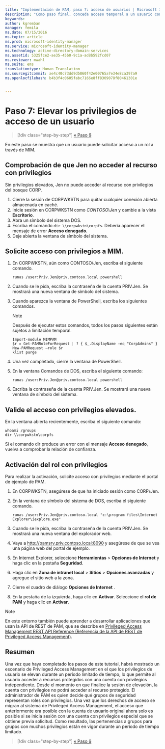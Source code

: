 ```yaml
---
title: "Implementación de PAM, paso 7: acceso de usuarios | Microsoft Identity Manager"
description: "Como paso final, conceda acceso temporal a un usuario con privilegios para comprobar que la implementación de Privileged Access Management se haya realizado correctamente."
keywords: 
author: kgremban
manager: femila
ms.date: 07/15/2016
ms.topic: article
ms.prod: microsoft-identity-manager
ms.service: microsoft-identity-manager
ms.technology: active-directory-domain-services
ms.assetid: 5325fce2-ae35-45b0-9c1a-ad8b592fcd07
ms.reviewer: mwahl
ms.suite: ems
translationtype: Human Translation
ms.sourcegitcommit: ae4c40c73dd9d5860f42e00765a7e34e8ca397a9
ms.openlocfilehash: b4b3f4c0605fabc7166e8ff8309078f80461301e


---
```


# Paso 7: Elevar los privilegios de acceso de un usuario

>[!div class="step-by-step"]
[« Paso 6 ](step-6-transition-group-to-pam.md)


En este paso se muestra que un usuario puede solicitar acceso a un rol a través de MIM.

## Comprobación de que Jen no acceder al recurso con privilegios
Sin privilegios elevados, Jen no puede acceder al recurso con privilegios del bosque CORP.

1. Cierre la sesión de CORPWKSTN para quitar cualquier conexión abierta almacenada en caché.
2. Inicie sesión en CORPWKSTN como *CONTOSO\Jen* y cambie a la vista **Escritorio**.
3. Abra un símbolo del sistema DOS.
4. Escriba el comando `dir \\corpwkstn\corpfs`. Debería aparecer el mensaje de error **Acceso denegado**.
5. Deje abierta la ventana de símbolo del sistema.

## Solicite acceso con privilegios a MIM.
1. En CORPWKSTN, aún como CONTOSO\Jen, escriba el siguiente comando.

    ```
    runas /user:Priv.Jen@priv.contoso.local powershell
    ```

2. Cuando se le pida, escriba la contraseña de la cuenta PRIV.Jen. Se mostrará una nueva ventana de símbolo del sistema.
3. Cuando aparezca la ventana de PowerShell, escriba los siguientes comandos.

    > [!NOTE]
    > Después de ejecutar estos comandos, todos los pasos siguientes están sujetos a limitación temporal.

    ```
    Import-module MIMPAM
    $r = Get-PAMRoleForRequest | ? { $_.DisplayName –eq "CorpAdmins" }
    New-PAMRequest –role $r
    klist purge
    ```

4. Una vez completado, cierre la ventana de PowerShell.
5. En la ventana Comandos de DOS, escriba el siguiente comando:

    ```
    runas /user:Priv.Jen@priv.contoso.local powershell
    ```

6. Escriba la contraseña de la cuenta PRIV.Jen. Se mostrará una nueva ventana de símbolo del sistema.

## Valide el acceso con privilegios elevados.
En la ventana abierta recientemente, escriba el siguiente comando:

```
whoami /groups
dir \\corpwkstn\corpfs
```

Si el comando dir produce un error con el mensaje **Acceso denegado**, vuelva a comprobar la relación de confianza.

## Activación del rol con privilegios
Para realizar la activación, solicite acceso con privilegios mediante el portal de ejemplo de PAM.

1. En CORPWKSTN, asegúrese de que ha iniciado sesión como CORP\Jen.
2. En la ventana de símbolo del sistema de DOS, escriba el siguiente comando.

    ```
    runas /user:Priv.Jen@priv.contoso.local "c:\program files\Internet Explorer\iexplore.exe"
    ```

3. Cuando se le pida, escriba la contraseña de la cuenta PRIV.Jen. Se mostrará una nueva ventana del explorador web.
4. Vaya a http://pamsrv.priv.contoso.local:8090 y asegúrese de que se vea una página web del portal de ejemplo.
5. En Internet Explorer, seleccione **Herramientas** > **Opciones de Internet** y haga clic en la pestaña **Seguridad**.
6. Haga clic en **Zona de intranet local** > **Sitios** > **Opciones avanzadas** y agregue el sitio web a la zona.
7. Cierre el cuadro de diálogo **Opciones de Internet** .
8. En la pestaña de la izquierda, haga clic en **Activar**. Seleccione el **rol de PAM** y haga clic en **Activar**.

> [!Note]
> En este entorno también puede aprender a desarrollar aplicaciones que usan la API de REST de PAM, que se describe en [Privileged Access Management REST API Reference (Referencia de la API de REST de Privileged Access Management)](/microsoft-identity-manager/reference/privileged-access-management-rest-api-reference.md).

## Resumen
Una vez que haya completado los pasos de este tutorial, habrá mostrado un escenario de Privileged Access Management en el que los privilegios de usuario se elevan durante un período limitado de tiempo, lo que permite al usuario acceder a recursos protegidos con una cuenta con privilegios independiente. Desde el momento en que finalice la sesión de elevación, la cuenta con privilegios no podrá acceder al recurso protegido. El administrador de PAM es quien decide qué grupos de seguridad representan roles con privilegios. Una vez que los derechos de acceso se migran al sistema de Privileged Access Management, el acceso que anteriormente era posible con la cuenta de usuario original ahora solo es posible si se inicia sesión con una cuenta con privilegios especial que se obtiene previa solicitud. Como resultado, las pertenencias a grupos para grupos con muchos privilegios están en vigor durante un período de tiempo limitado.

>[!div class="step-by-step"]
[« Paso 6 ](step-6-transition-group-to-pam.md)



<!--HONumber=Jul16_HO3-->


